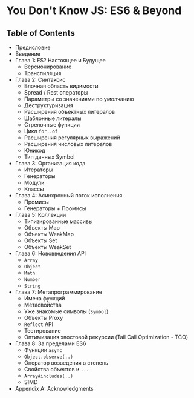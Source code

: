 # You Don't Know JS: ES6 & Beyond

## Table of Contents

* Предисловие
* Введение
* Глава 1: ES? Настоящее и Будущее
	* Версионирование
	* Транспиляция
* Глава 2: Синтаксис
	* Блочная область видимости
	* Spread / Rest операторы
	* Параметры со значениями по умолчанию
	* Деструктуризация
	* Расширения объектных литералов
	* Шаблонные литералы
	* Стрелочные функции
	* Цикл `for..of`
	* Расширения регулярных выражений
	* Расширения числовых литералов
	* Юникод
	* Тип данных Symbol
* Глава 3: Организация кода
	* Итераторы
	* Генераторы
	* Модули
	* Классы
* Глава 4: Асинхронный поток исполнения
	* Промисы
	* Генераторы + Промисы
* Глава 5: Коллекции
	* Типизированные массивы
	* Объекты Map
	* Объекты WeakMap
	* Объекты Set
	* Объекты WeakSet
* Глава 6: Нововведения API
	* `Array`
	* `Object`
	* `Math`
	* `Number`
	* `String`
* Глава 7: Метапрограммирование
	* Имена функций
	* Метасвойства
	* Уже знакомые символы (`Symbol`)
	* Объекты Proxy
	* `Reflect` API
	* Тестирование
	* Оптимизация хвостовой рекурсии (Tail Call Optimization - TCO)
* Глава 8: За пределами ES6
	* Функции `async`
	* `Object.observe(..)`
	* Оператор возведения в степень
	* Свойства объектов и `...`
	* `Array#includes(..)`
	* SIMD
* Appendix A: Acknowledgments

